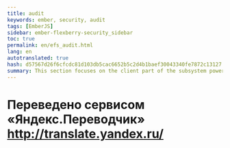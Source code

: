 ```yaml
--- 
title: audit 
keywords: ember, security, audit 
tags: [EmberJS] 
sidebar: ember-flexberry-security_sidebar 
toc: true 
permalink: en/efs_audit.html 
lang: en 
autotranslated: true 
hash: d57567d26f6cfcdc81d103db5cac6652b5c2d4b1baef30043340fe7872c13127 
summary: This section focuses on the client part of the subsystem powers and change audit data. 
--- 
```




 # Переведено сервисом «Яндекс.Переводчик» http://translate.yandex.ru/